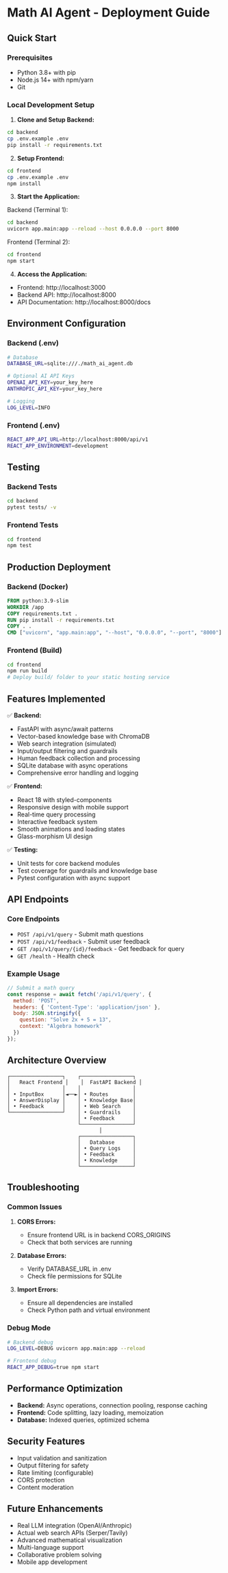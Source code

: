 # Math AI Agent - Deployment Guide

## Quick Start

### Prerequisites
- Python 3.8+ with pip
- Node.js 14+ with npm/yarn
- Git

### Local Development Setup

1. **Clone and Setup Backend:**
```bash
cd backend
cp .env.example .env
pip install -r requirements.txt
```

2. **Setup Frontend:**
```bash
cd frontend
cp .env.example .env
npm install
```

3. **Start the Application:**

Backend (Terminal 1):
```bash
cd backend
uvicorn app.main:app --reload --host 0.0.0.0 --port 8000
```

Frontend (Terminal 2):
```bash
cd frontend
npm start
```

4. **Access the Application:**
- Frontend: http://localhost:3000
- Backend API: http://localhost:8000
- API Documentation: http://localhost:8000/docs

## Environment Configuration

### Backend (.env)
```bash
# Database
DATABASE_URL=sqlite:///./math_ai_agent.db

# Optional AI API Keys
OPENAI_API_KEY=your_key_here
ANTHROPIC_API_KEY=your_key_here

# Logging
LOG_LEVEL=INFO
```

### Frontend (.env)
```bash
REACT_APP_API_URL=http://localhost:8000/api/v1
REACT_APP_ENVIRONMENT=development
```

## Testing

### Backend Tests
```bash
cd backend
pytest tests/ -v
```

### Frontend Tests
```bash
cd frontend
npm test
```

## Production Deployment

### Backend (Docker)
```dockerfile
FROM python:3.9-slim
WORKDIR /app
COPY requirements.txt .
RUN pip install -r requirements.txt
COPY . .
CMD ["uvicorn", "app.main:app", "--host", "0.0.0.0", "--port", "8000"]
```

### Frontend (Build)
```bash
cd frontend
npm run build
# Deploy build/ folder to your static hosting service
```

## Features Implemented

✅ **Backend:**
- FastAPI with async/await patterns
- Vector-based knowledge base with ChromaDB
- Web search integration (simulated)
- Input/output filtering and guardrails
- Human feedback collection and processing
- SQLite database with async operations
- Comprehensive error handling and logging

✅ **Frontend:**
- React 18 with styled-components
- Responsive design with mobile support
- Real-time query processing
- Interactive feedback system
- Smooth animations and loading states
- Glass-morphism UI design

✅ **Testing:**
- Unit tests for core backend modules
- Test coverage for guardrails and knowledge base
- Pytest configuration with async support

## API Endpoints

### Core Endpoints
- `POST /api/v1/query` - Submit math questions
- `POST /api/v1/feedback` - Submit user feedback
- `GET /api/v1/query/{id}/feedback` - Get feedback for query
- `GET /health` - Health check

### Example Usage
```javascript
// Submit a math query
const response = await fetch('/api/v1/query', {
  method: 'POST',
  headers: { 'Content-Type': 'application/json' },
  body: JSON.stringify({
    question: "Solve 2x + 5 = 13",
    context: "Algebra homework"
  })
});
```

## Architecture Overview

```
┌─────────────────┐    ┌─────────────────┐
│   React Frontend │    │  FastAPI Backend │
│                 │    │                 │
│ • InputBox      │◄──►│ • Routes        │
│ • AnswerDisplay │    │ • Knowledge Base│
│ • Feedback      │    │ • Web Search    │
└─────────────────┘    │ • Guardrails    │
                       │ • Feedback      │
                       └─────────────────┘
                              │
                       ┌─────────────────┐
                       │   Database      │
                       │ • Query Logs    │
                       │ • Feedback      │
                       │ • Knowledge     │
                       └─────────────────┘
```

## Troubleshooting

### Common Issues

1. **CORS Errors:**
   - Ensure frontend URL is in backend CORS_ORIGINS
   - Check that both services are running

2. **Database Errors:**
   - Verify DATABASE_URL in .env
   - Check file permissions for SQLite

3. **Import Errors:**
   - Ensure all dependencies are installed
   - Check Python path and virtual environment

### Debug Mode
```bash
# Backend debug
LOG_LEVEL=DEBUG uvicorn app.main:app --reload

# Frontend debug
REACT_APP_DEBUG=true npm start
```

## Performance Optimization

- **Backend:** Async operations, connection pooling, response caching
- **Frontend:** Code splitting, lazy loading, memoization
- **Database:** Indexed queries, optimized schema

## Security Features

- Input validation and sanitization
- Output filtering for safety
- Rate limiting (configurable)
- CORS protection
- Content moderation

## Future Enhancements

- Real LLM integration (OpenAI/Anthropic)
- Actual web search APIs (Serper/Tavily)
- Advanced mathematical visualization
- Multi-language support
- Collaborative problem solving
- Mobile app development
